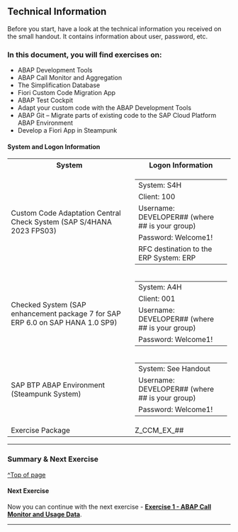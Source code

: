 
## Technical Information

<!-- Exercise Description -->
Before you start, have a look at the technical information you received on the small handout. It contains information about user, password, etc.


### In this document, you will find exercises on:
- ABAP Development Tools
- ABAP Call Monitor and Aggregation
- The Simplification Database
- Fiori Custom Code Migration App
- ABAP Test Cockpit
- Adapt your custom code with the ABAP Development Tools
- ABAP Git – Migrate parts of existing code to the SAP Cloud Platform ABAP Environment
- Develop a Fiori App in Steampunk

#### System and Logon Information

<table>
  <tr>
    <th>System</th>
    <th>Logon Information</th>
  </tr>
  <tr>
    <td>Custom Code Adaptation Central Check System (SAP S/4HANA 2023 FPS03)</td>
    <td>
      <table>
        <tr>
          <td>System: S4H</td>
        </tr>
        <tr>
          <td>Client: 100</td>
        </tr>
        </tr>
          <td>Username: DEVELOPER## (where ## is your group)</td>
        </tr>
        </tr>
          <td>Password: Welcome1!</td>
        </tr>
        </tr>
          <td>RFC destination to the ERP System: ERP</td>
        </tr>
      </table>
    </td>
  </tr>
  <tr>
    <td>Checked System (SAP enhancement package 7 for SAP ERP 6.0 on SAP HANA 1.0 SP9)</td>
    <td>
      <table>
        <tr>
          <td>System: A4H</td>
        </tr>
        <tr>
          <td>Client: 001</td>
        </tr>
        </tr>
          <td>Username: DEVELOPER## (where ## is your group)</td>
        </tr>
        </tr>
          <td>Password: Welcome1!</td>
        </tr>
      </table>
    </td>
  </tr>
  <tr>
    <td>SAP BTP ABAP Environment (Steampunk System)</td>
    <td>
      <table>
        <tr>
          <td>System: See Handout</td>
        </tr>
        </tr>
          <td>Username: DEVELOPER## (where ## is your group)</td>
        </tr>
        </tr>
          <td>Password: Welcome1!</td>
        </tr>
      </table>
    </td>
  </tr>
  <tr>
    <td>Exercise Package</td>
    <td>Z_CCM_EX_##</td>
  </tr>
</table>

---

### Summary & Next Exercise
[^Top of page](#)


#### Next Exercise
Now you can continue with the next exercise - **[Exercise 1 - ABAP Call Monitor and Usage Data](../ex1/README1.md)**.

---
